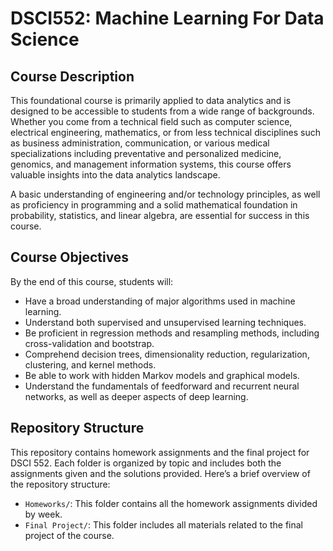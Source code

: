 # DSCI552: Machine Learning For Data Science


## Course Description
This foundational course is primarily applied to data analytics and is designed to be accessible to students from a wide range of backgrounds. Whether you come from a technical field such as computer science, electrical engineering, mathematics, or from less technical disciplines such as business administration, communication, or various medical specializations including preventative and personalized medicine, genomics, and management information systems, this course offers valuable insights into the data analytics landscape.

A basic understanding of engineering and/or technology principles, as well as proficiency in programming and a solid mathematical foundation in probability, statistics, and linear algebra, are essential for success in this course.

## Course Objectives
By the end of this course, students will:
- Have a broad understanding of major algorithms used in machine learning.
- Understand both supervised and unsupervised learning techniques.
- Be proficient in regression methods and resampling methods, including cross-validation and bootstrap.
- Comprehend decision trees, dimensionality reduction, regularization, clustering, and kernel methods.
- Be able to work with hidden Markov models and graphical models.
- Understand the fundamentals of feedforward and recurrent neural networks, as well as deeper aspects of deep learning.

## Repository Structure
This repository contains homework assignments and the final project for DSCI 552. Each folder is organized by topic and includes both the assignments given and the solutions provided. Here’s a brief overview of the repository structure:
- `Homeworks/`: This folder contains all the homework assignments divided by week.
- `Final Project/`: This folder includes all materials related to the final project of the course.


